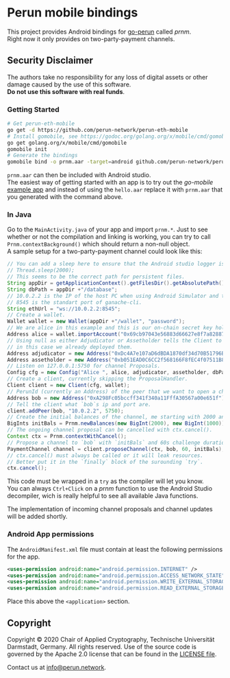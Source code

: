 # Perun mobile bindings
This project provides Android bindings for [go-perun](https://github.com/perun-network/go-perun) called *prnm*.  
Right now it only provides on two-party-payment channels.  

## Security Disclaimer
The authors take no responsibility for any loss of digital assets or other damage caused by the use of this software.  
**Do not use this software with real funds**.

### Getting Started
```sh
# Get perun-eth-mobile
go get -d https://github.com/perun-network/perun-eth-mobile
# Install gomobile, see https://godoc.org/golang.org/x/mobile/cmd/gomobile
go get golang.org/x/mobile/cmd/gomobile
gomobile init
# Generate the bindings
gomobile bind -o prnm.aar -target=android github.com/perun-network/perun-eth-mobile/
```

`prnm.aar` can then be included with Android studio.  
The easiest way of getting started with an app is to try out the *go-mobile* [example app](https://github.com/golang/go/wiki/Mobile#sdk-applications-and-generating-bindings) and instead of using the `hello.aar` replace it with `prnm.aar` that you generated with the command above.

### In Java
Go to the `MainActivity.java` of your app and import `prnm.*`. Just to see whether or not the compilation and linking is working, you can try to call `Prnm.contextBackground()` which should return a non-null object.  
A sample setup for a two-party-payment channel could look like this:  
```java
// You can add a sleep here to ensure that the Android studio logger is attached.
// Thread.sleep(2000);
// This seems to be the correct path for persistent files.
String appDir = getApplicationContext().getFilesDir().getAbsolutePath();
String dbPath = appDir +"/database";
// 10.0.2.2 is the IP of the host PC when using Android Simulator and the host is running a ganache-cli.
// 8545 is the standart port of ganache-cli.
String ethUrl = "ws://10.0.2.2:8545";
// Create a wallet.
Wallet wallet = new Wallet(appDir +"/wallet", "password");
// We are alice in this example and this is our on-chain secret key holding the ETH.
Address alice = wallet.importAccount("0x69cb97043e56883d66627e8f7a828877a56022d0fb05ae6197e6e16fb56282d0");
// Using null as either Adjudicator or Assetholder tells the Client to deploy the contracts,
// in this case we already deployed them.
Address adjudicator = new Address("0xDc4A7e107aD6dBDA1870df34d70B51796BBd1335");
Address assetholder = new Address("0xb051EAD0C6CC2f568166F8fEC4f07511B88678bA");
// Listen on 127.0.0.1:5750 for channel Proposals.
Config cfg = new Config("Alice ", alice, adjudicator, assetholder, dbPath, ethUrl, "127.0.0.1", 5750);
// Create a client, currently skipping the ProposalHandler.
Client client = new Client(cfg, wallet);
// PerunId (currently an Address) of the peer that we want to open a channel with.
Address bob = new Address("0xA298Fc05bccff341f340a11FffA30567a00e651f");
// Tell the client what `bob`s ip and port are.
client.addPeer(bob, "10.0.2.2", 5750);
// Create the initial balances of the channel, me starting with 2000 and bob with 1000.
BigInts initBals = Prnm.newBalances(new BigInt(2000), new BigInt(1000));
// The ongoing channel proposal can be cancelled with ctx.cancel().
Context ctx = Prnm.contextWithCancel();
// Propose a channel to `bob` with `initBals` and 60s challenge duration.
PaymentChannel channel = client.proposeChannel(ctx, bob, 60, initBals);
// ctx.cancel() must always be called or it will leak resources.
// Better put it in the `finally` block of the surounding `try`.
ctx.cancel();
```  
This code must be wrapped in a `try` as the compiler will let you know.  
You can always `Ctrl+Click` on a *prnm* function to use the Android Studio decompiler, wich is really helpful to see all available Java functions.

The implementation of incoming channel proposals and channel updates will be added shortly.  


### Android App permissions
The `AndroidManifest.xml` file must contain at least the following permissions for the app.  
```xml
<uses-permission android:name="android.permission.INTERNET" />
<uses-permission android:name="android.permission.ACCESS_NETWORK_STATE" />
<uses-permission android:name="android.permission.WRITE_EXTERNAL_STORAGE" />
<uses-permission android:name="android.permission.READ_EXTERNAL_STORAGE" />
```
Place this above the `<application>` section.

## Copyright
Copyright &copy; 2020 Chair of Applied Cryptography, Technische Universität Darmstadt, Germany.
All rights reserved.
Use of the source code is governed by the Apache 2.0 license that can be found in the [LICENSE file](LICENSE).

Contact us at [info@perun.network](mailto:info@perun.network).